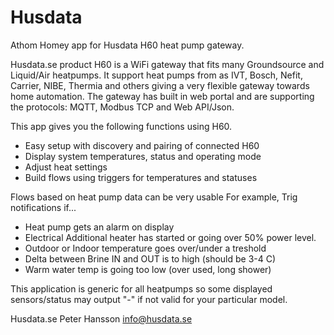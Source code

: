 # Husdata

Athom Homey app for Husdata H60 heat pump gateway.

Husdata.se product H60 is a WiFi gateway that fits many Groundsource and Liquid/Air heatpumps.
It support heat pumps from as IVT, Bosch, Nefit, Carrier, NIBE, Thermia and others giving a very flexible gateway towards home automation.
The gateway has built in web portal and are supporting the protocols: MQTT, Modbus TCP and Web API/Json.


This app gives you the following functions using H60.

* Easy setup with discovery and pairing of connected H60
* Display system temperatures, status and operating mode
* Adjust heat settings
* Build flows using triggers for temperatures and statuses

Flows based on heat pump data can be very usable
For example, Trig notifications if...
* Heat pump gets an alarm on display
* Electrical Additional heater has started or going over 50% power level.
* Outdoor or Indoor temperature goes over/under a treshold
* Delta between Brine IN and OUT is to high (should be 3-4 C)
* Warm water temp is going too low (over used, long shower)

 
 This application is generic for all heatpumps so some displayed sensors/status may output "-" if not valid for your particular model.
 
 Husdata.se
 Peter Hansson
 info@husdata.se
